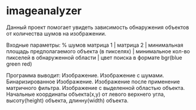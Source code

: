 # imageanalyzer
Данный проект помогает увидеть зависимость обнаружения объектов от количества шумов на изображении. 

Входные параметры:
  % шумов 
  матрица 1 | матрица 2 | минимальная площадь предполагаемого объекта (в пикселях) | минимальное кол-во пикселей в обнаруженной области |
цвет поиска в формате bgr(blue green red)

Программа выводит:
  Изображение.                          Изображение с шумами.
  Бинаризированное Изображение.         Изображение после применение матричного фильтра.
              Изображение с выделенной областью объекта.
  Начальные координаты объекта(x,y) от левого верхнего угла, высоту(height) объекта, длинну(width) объекта.
  
